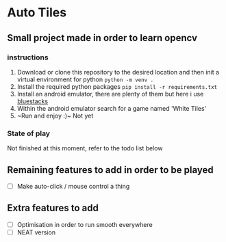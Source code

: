 # Auto Tiles
## Small project made in order to learn opencv

### instructions
1. Download or clone this repository to the desired location and then init a virtual environment for python
`python -m venv .`
2. Install the required python packages
`pip install -r requirements.txt`
3. Install an android emulator, there are plenty of them but here i use [bluestacks](https://www.bluestacks.com/fr/index.html)
4. Within the android emulator search for a game named 'White Tiles'
5. ~Run and enjoy :)~ Not yet

### State of play
Not finished at this moment, refer to the todo list below

## Remaining features to add in order to be played
- [ ] Make auto-click / mouse control a thing

## Extra features to add
- [ ] Optimisation in order to run smooth everywhere
- [ ] NEAT version

